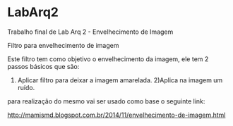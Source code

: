 LabArq2
=======

Trabalho final de Lab Arq 2 - Envelhecimento de Imagem

Filtro para envelhecimento de imagem

Este filtro tem como objetivo o envelhecimento da imagem, ele tem 2 passos básicos que são:

1) Aplicar filtro para deixar a imagem amarelada. 2)Aplica na imagem um ruído.

para realização do mesmo vai ser usado como base o seguinte link:

http://mamismd.blogspot.com.br/2014/11/envelhecimento-de-imagem.html
